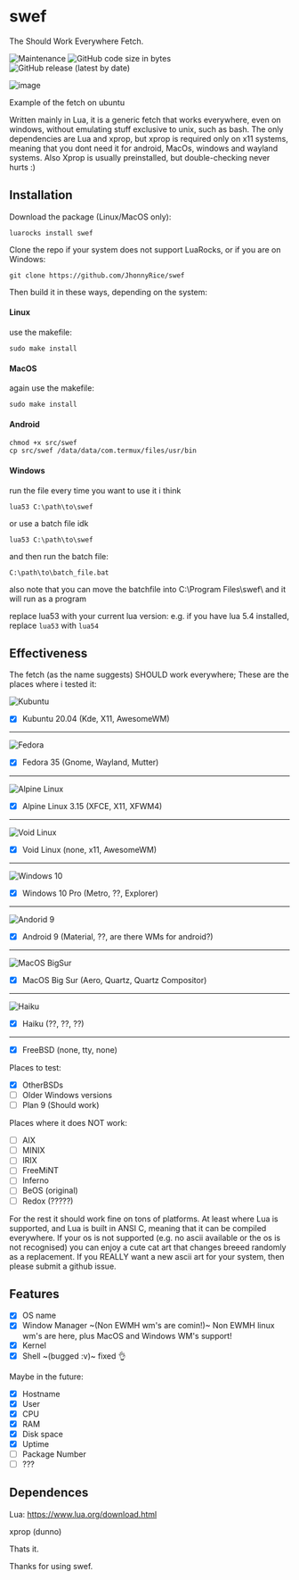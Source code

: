 # swef

The Should Work Everywhere Fetch.

![Maintenance](https://img.shields.io/maintenance/yes/2022?style=for-the-badge)
![GitHub code size in bytes](https://img.shields.io/github/languages/code-size/jhonnyrice/swef?style=for-the-badge)
![GitHub release (latest by date)](https://img.shields.io/github/v/release/jhonnyrice/swef?style=for-the-badge)


![image](https://user-images.githubusercontent.com/93940240/152065374-8f0b0ede-d2d7-4d94-a502-4368cd1eee56.png)

Example of the fetch on ubuntu

Written mainly in Lua, it is a generic fetch that works everywhere, even on windows, without emulating stuff exclusive to unix, such as bash.
The only dependencies are Lua and xprop, but xprop is required only on x11 systems, meaning that you dont need it for android, MacOs, windows and wayland systems. Also Xprop is usually preinstalled, but double-checking never hurts :)

## Installation
Download the package (Linux/MacOS only):
```
luarocks install swef
```
Clone the repo if your system does not support LuaRocks, or if you are on Windows:
```
git clone https://github.com/JhonnyRice/swef
```
Then build it in these ways, depending on the system:

#### Linux
use the makefile:
```
sudo make install
```

#### MacOS
again use the makefile:
```
sudo make install
```
#### Android
```
chmod +x src/swef
cp src/swef /data/data/com.termux/files/usr/bin
```

#### Windows
run the file every time you want to use it i think
```
lua53 C:\path\to\swef
``` 
or use a batch file idk
```batch
lua53 C:\path\to\swef
```
and then run the batch file:
```
C:\path\to\batch_file.bat
```
also note that you can move the batchfile into C:\Program Files\swef\ and it will run as a program

replace lua53 with your current lua version: e.g.  if you have lua 5.4 installed, replace `lua53` with `lua54`

## Effectiveness
The fetch (as the name suggests) SHOULD work everywhere; These are the places where i tested it:

![Kubuntu](https://i.imgur.com/DVcna4O.png)

- [x] Kubuntu 20.04 (Kde, X11, AwesomeWM)
---
![Fedora](https://i.imgur.com/tE7kDNY.png)

- [x] Fedora 35 (Gnome, Wayland, Mutter)
---
![Alpine Linux](https://i.imgur.com/I5uZY5j.png)

- [x] Alpine Linux 3.15 (XFCE, X11, XFWM4)
---
![Void Linux](https://i.imgur.com/PxxPeFM.png)

- [x] Void Linux (none, x11, AwesomeWM)
---
![Windows 10](https://i.imgur.com/BVvqYSv.png)

- [x] Windows 10 Pro (Metro, ??, Explorer)
---
![Andorid 9](https://i.imgur.com/LHXRThi.png)

- [x] Android 9 (Material, ??, are there WMs for android?)

---
![MacOS BigSur](https://i.imgur.com/A9ccKWf.png)

- [x] MacOS Big Sur (Aero, Quartz, Quartz Compositor)
---
![Haiku](https://i.imgur.com/rdydTVJ.png)

- [x] Haiku (??, ??, ??)
---
- [x] FreeBSD (none, tty, none)

Places to test:
- [x] OtherBSDs
- [ ] Older Windows versions
- [ ] Plan 9 (Should work)

Places where it does NOT work:
- [ ] AIX
- [ ] MINIX
- [ ] IRIX
- [ ] FreeMiNT
- [ ] Inferno
- [ ] BeOS (original)
- [ ] Redox (?????)

For the rest it should work fine on tons of platforms. At least where Lua is supported, and Lua is built in ANSI C, meaning that it can be compiled everywhere.
If your os is not supported (e.g. no ascii available or the os is not recognised) you can enjoy a cute cat art that changes breeed randomly as a replacement. If you REALLY want a new ascii art for your system, then please submit a github issue.
## Features
- [x] OS name
- [x] Window Manager ~(Non EWMH wm's are comin!)~ Non EWMH linux wm's are here, plus MacOS and Windows WM's support!
- [x] Kernel
- [x] Shell ~(bugged :v)~ fixed 👌

Maybe in the future:
- [x] Hostname
- [x] User
- [x] CPU
- [x] RAM
- [x] Disk space
- [x] Uptime
- [ ] Package Number
- [ ] ???

## Dependences
Lua: https://www.lua.org/download.html

xprop (dunno)

Thats it.

Thanks for using swef.
